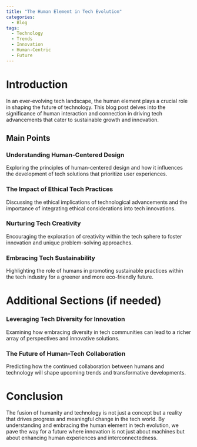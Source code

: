 ```yaml
---
title: "The Human Element in Tech Evolution"
categories:
  - Blog
tags:
  - Technology
  - Trends
  - Innovation
  - Human-Centric
  - Future
---
```


# Introduction
In an ever-evolving tech landscape, the human element plays a crucial role in shaping the future of technology. This blog post delves into the significance of human interaction and connection in driving tech advancements that cater to sustainable growth and innovation.

## Main Points
### Understanding Human-Centered Design
Exploring the principles of human-centered design and how it influences the development of tech solutions that prioritize user experiences.

### The Impact of Ethical Tech Practices
Discussing the ethical implications of technological advancements and the importance of integrating ethical considerations into tech innovations.

### Nurturing Tech Creativity
Encouraging the exploration of creativity within the tech sphere to foster innovation and unique problem-solving approaches.

### Embracing Tech Sustainability
Highlighting the role of humans in promoting sustainable practices within the tech industry for a greener and more eco-friendly future.

# Additional Sections (if needed)
### Leveraging Tech Diversity for Innovation
Examining how embracing diversity in tech communities can lead to a richer array of perspectives and innovative solutions.

### The Future of Human-Tech Collaboration
Predicting how the continued collaboration between humans and technology will shape upcoming trends and transformative developments.

# Conclusion
The fusion of humanity and technology is not just a concept but a reality that drives progress and meaningful change in the tech world. By understanding and embracing the human element in tech evolution, we pave the way for a future where innovation is not just about machines but about enhancing human experiences and interconnectedness.